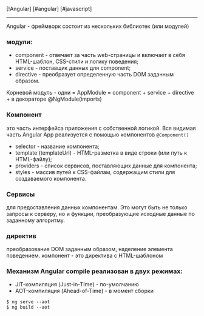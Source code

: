 [!Angular]
[#angular]
[#javascript]
***
Angular - фреймворк состоит из нескольких библиотек (или модулей)

### модули:
- component - отвечает за часть web-страницы и включает в себя HTML-шаблон, CSS-стили и логику поведения;
- service   - поставщик данных для component;
- directive - преобразует определенную часть DOM заданным образом.

Корневой модуль - одни = AppModule = component + service + directive + в декораторе @NgModule(imports)

### Компонент
это часть интерфейса приложения с собственной логикой.
Вся видимая часть Angular App реализуется с помощью компонентов
``` @Component() ```
- selector  - название компонента;
- template (templateUrl) - HTML-разметка в виде строки (или путь к HTML-файлу);
- providers - список сервисов, поставляющих данные для компонента;
- styles    - массив путей к CSS-файлам, содержащим стили для создаваемого компонента.

### Сервисы
для предоставления данных компонентам.
Это могут быть не только запросы к серверу,
но и функции, преобразующие исходные данные по заданному алгоритму.

### директив 
преобразование DOM заданным образом, наделение элемента поведением.	
компонент - это директива с HTML-шаблоном

### Механизм Angular compile реализован в двух режимах:
- JIT-компиляция (Just-in-TIme) - по-умолчанию
- AOT-компиляция (Ahead-of-Time) - в момент сборки
```
$ ng serve --aot
$ ng build --aot
```

